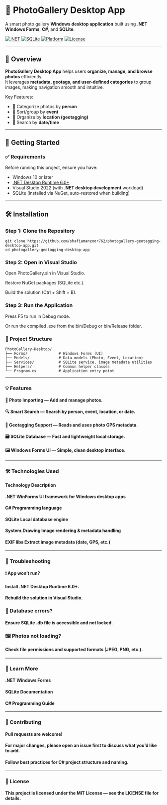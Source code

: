 # 📸 PhotoGallery Desktop App

A smart photo gallery **Windows desktop application** built using **.NET Windows Forms**, **C#**, and **SQLite**.

[![.NET](https://img.shields.io/badge/.NET-Windows-blueviolet?logo=dotnet)](https://dotnet.microsoft.com/)
[![SQLite](https://img.shields.io/badge/SQLite-Integrated-lightgrey?logo=sqlite)](https://www.sqlite.org/index.html)
[![Platform](https://img.shields.io/badge/Platform-Windows-lightblue?logo=windows)](https://www.microsoft.com/windows/)
[![License](https://img.shields.io/badge/License-MIT-green.svg)](LICENSE)

---

## 🧠 Overview

**PhotoGallery Desktop App** helps users **organize, manage, and browse photos** efficiently.  
It leverages **metadata, geotags, and user-defined categories** to group images, making navigation smooth and intuitive.

Key Features:
- 🧍 Categorize photos by **person**
- 🎉 Sort/group by **event**
- 📍 Organize by **location (geotagging)**
- 📅 Search by **date/time**

---

## 🚀 Getting Started

### ✅ Requirements
Before running this project, ensure you have:
- Windows 10 or later
- [.NET Desktop Runtime 6.0+](https://dotnet.microsoft.com/en-us/download/dotnet/6.0)  
- Visual Studio 2022 (with **.NET desktop development** workload)
- SQLite (installed via NuGet, auto-restored when building)

---

## 🛠 Installation

### Step 1: Clone the Repository

```
git clone https://github.com/shafiamanzoor762/photogallery-geotagging-desktop-app.git
cd photogallery-geotagging-desktop-app
```
### Step 2: Open in Visual Studio
Open PhotoGallery.sln in Visual Studio.

Restore NuGet packages (SQLite etc.).

Build the solution (Ctrl + Shift + B).

### Step 3: Run the Application
Press F5 to run in Debug mode.

Or run the compiled .exe from the bin/Debug or bin/Release folder.

### 📂 Project Structure
```
PhotoGallery-Desktop/
├── Forms/              # Windows Forms (UI)
├── Models/             # Data models (Photo, Event, Location)
├── Services/           # SQLite service, image metadata utilities
├── Helpers/            # Common helper classes
└── Program.cs          # Application entry point
```
---
### 💡 Features
#### 📂 Photo Importing — Add and manage photos.
#### 🔍 Smart Search — Search by person, event, location, or date.
#### 🧭 Geotagging Support — Reads and uses photo GPS metadata.
#### 🗃 SQLite Database — Fast and lightweight local storage.
#### 🖼 Windows Forms UI — Simple, clean desktop interface.
---
### 🛠 Technologies Used
#### Technology	Description
#### .NET WinForms	UI framework for Windows desktop apps
#### C#	Programming language
#### SQLite	Local database engine
#### System.Drawing	Image rendering & metadata handling
#### EXIF libs	Extract image metadata (date, GPS, etc.)
---
### 🐛 Troubleshooting
#### ❗ App won’t run?

  #### Install .NET Desktop Runtime 6.0+.

  #### Rebuild the solution in Visual Studio.

### 📂 Database errors?

#### Ensure SQLite .db file is accessible and not locked.

### 🖼 Photos not loading?

#### Check file permissions and supported formats (JPEG, PNG, etc.).
---
### 📘 Learn More
#### .NET Windows Forms
#### SQLite Documentation
#### C# Programming Guide
---
### 🤝 Contributing
#### Pull requests are welcome!
#### For major changes, please open an issue first to discuss what you’d like to add.
#### Follow best practices for C# project structure and naming.
---
### 📄 License
#### This project is licensed under the MIT License — see the LICENSE file for details.
